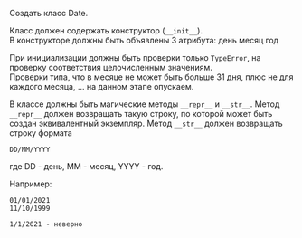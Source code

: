 Создать класс Date.

Класс должен содержать конструктор (`__init__`).  
В конструкторе должны быть объявлены 3 атрибута:
день
месяц
год

При инициализации должны быть проверки только `TypeError`, на проверку соответствия целочисленным значениям.  
Проверки типа, что в месяце не может быть больше 31 дня, плюс не для каждого месяца, ... на данном этапе опускаем.

В классе должны быть магические методы `__repr__` и `__str__`.
Метод `__repr__` должен возвращать такую строку, по которой может быть создан эквивалентный экземпляр.
Метод `__str__` должен возвращать строку формата 
```text
DD/MM/YYYY
```
где DD - день, MM - месяц, YYYY - год.

Например:
```text
01/01/2021
11/10/1999

1/1/2021 - неверно
```